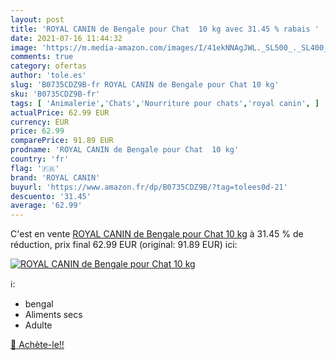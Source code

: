 ```yaml
---
layout: post
title: 'ROYAL CANIN de Bengale pour Chat  10 kg avec 31.45 % rabais '
date: 2021-07-16 11:44:32
image: 'https://m.media-amazon.com/images/I/41ekNNAgJWL._SL500_._SL400_.jpg'
comments: true
category: ofertas
author: 'tole.es'
slug: 'B0735CDZ9B-fr ROYAL CANIN de Bengale pour Chat 10 kg'
sku: 'B0735CDZ9B-fr'
tags: [ 'Animalerie','Chats','Nourriture pour chats','royal canin', ]
actualPrice: 62.99 EUR
currency: EUR
price: 62.99
comparePrice: 91.89 EUR
prodname: 'ROYAL CANIN de Bengale pour Chat  10 kg'
country: 'fr'
flag: '🇫🇷'
brand: 'ROYAL CANIN'
buyurl: 'https://www.amazon.fr/dp/B0735CDZ9B/?tag=tolees0d-21'
descuento: '31.45'
average: '62.99'
---
```


C'est en vente [ROYAL CANIN de Bengale pour Chat  10 kg](https://www.amazon.fr/dp/B0735CDZ9B/?tag=tolees0d-21)  à  31.45 % de réduction, prix final  62.99 EUR (original: 91.89 EUR) ici:

[![ROYAL CANIN de Bengale pour Chat  10 kg](https://m.media-amazon.com/images/I/41ekNNAgJWL._SL500_._SL400_.jpg)](https://www.amazon.fr/dp/B0735CDZ9B/?tag=tolees0d-21)

ℹ️:

- bengal
- Aliments secs
- Adulte

[🛒 Achète-le!!](https://www.amazon.fr/dp/B0735CDZ9B/?tag=tolees0d-21)
